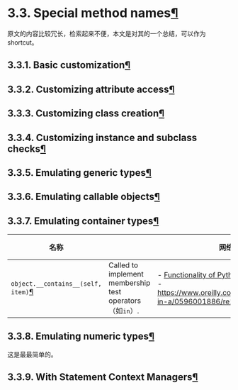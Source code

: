 # 3.3. Special method names[¶](https://docs.python.org/3/reference/datamodel.html#special-method-names)

原文的内容比较冗长，检索起来不便，本文是对其的一个总结，可以作为shortcut。



## 3.3.1. Basic customization[¶](https://docs.python.org/3/reference/datamodel.html#basic-customization)



## 3.3.2. Customizing attribute access[¶](https://docs.python.org/3/reference/datamodel.html#customizing-attribute-access)



## 3.3.3. Customizing class creation[¶](https://docs.python.org/3/reference/datamodel.html#customizing-class-creation)



## 3.3.4. Customizing instance and subclass checks[¶](https://docs.python.org/3/reference/datamodel.html#customizing-instance-and-subclass-checks)



## 3.3.5. Emulating generic types[¶](https://docs.python.org/3/reference/datamodel.html#emulating-generic-types)



## 3.3.6. Emulating callable objects[¶](https://docs.python.org/3/reference/datamodel.html#emulating-callable-objects)



## 3.3.7. Emulating container types[¶](https://docs.python.org/3/reference/datamodel.html#emulating-container-types)

| 名称                                                         |                                                          | 网络资源                                                     | 例子 |
| ------------------------------------------------------------ | -------------------------------------------------------- | ------------------------------------------------------------ | ---- |
| `object.__contains__(self, item)`[¶](https://docs.python.org/3/reference/datamodel.html#object.__contains__) | Called to implement membership test operators（如`in`）. | - [Functionality of Python `in` vs. `__contains__`](https://stackoverflow.com/questions/38542543/functionality-of-python-in-vs-contains) <br>- https://www.oreilly.com/library/view/python-in-a/0596001886/re16.html |      |



## 3.3.8. Emulating numeric types[¶](https://docs.python.org/3/reference/datamodel.html#emulating-numeric-types)

这是最最简单的。



## 3.3.9. With Statement Context Managers[¶](https://docs.python.org/3/reference/datamodel.html#with-statement-context-managers)